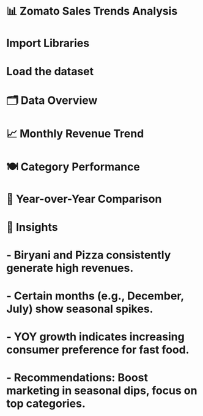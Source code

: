 
 # 📊 Zomato Sales Trends Analysis
# Import Libraries
# Load the dataset
# 🗂️ Data Overview
# 📈 Monthly Revenue Trend
# 🍽️ Category Performance
# 🔄 Year-over-Year Comparison

# 🧠 Insights
# - Biryani and Pizza consistently generate high revenues.
# - Certain months (e.g., December, July) show seasonal spikes.
# - YOY growth indicates increasing consumer preference for fast food.
# - Recommendations: Boost marketing in seasonal dips, focus on top categories.
